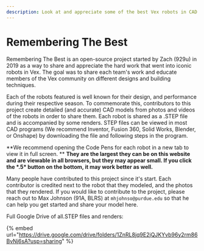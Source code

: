 ```yaml
---
description: Look at and appreciate some of the best Vex robots in CAD
---
```


# Remembering The Best

Remembering The Best is an open-source project started by Zach (929u) in 2019 as a way to share and appreciate the hard work that went into iconic robots in Vex. The goal was to share each team's work and educate members of the Vex community on different designs and building techniques. 

Each of the robots featured is well known for their design, and performance during their respective season. To commemorate this, contributors to this project create detailed (and accurate) CAD models from photos and videos of the robots in order to share them. Each robot is shared as a .STEP file and is accompanied by some renders. STEP files can be viewed in most CAD programs (We recommend  Inventor, Fusion 360, Solid Works, Blender, or Onshape) by downloading the file and following steps in the program.

**We recommend opening the Code Pens for each robot in a new tab to view it in full screen. ** **They are the largest they can be on this website and are viewable in all browsers, but they may appear small. If you click the \*.5\* button on the bottom, it may work better as well.**

Many people have contributed to this project since it's start. Each contributor is credited next to the robot that they modeled, and the photos that they rendered. If you would like to contribute to the project, please reach out to Max Johnson (91A, BLRS) at `mhjohnso@purdue.edu` so that he can help you get started and share your model here.

Full Google Drive of all.STEP files and renders:

{% embed url="https://drive.google.com/drive/folders/1ZnRL8jq9E2jQJKYvb96y2rm86BvNj6sA?usp=sharing" %}

